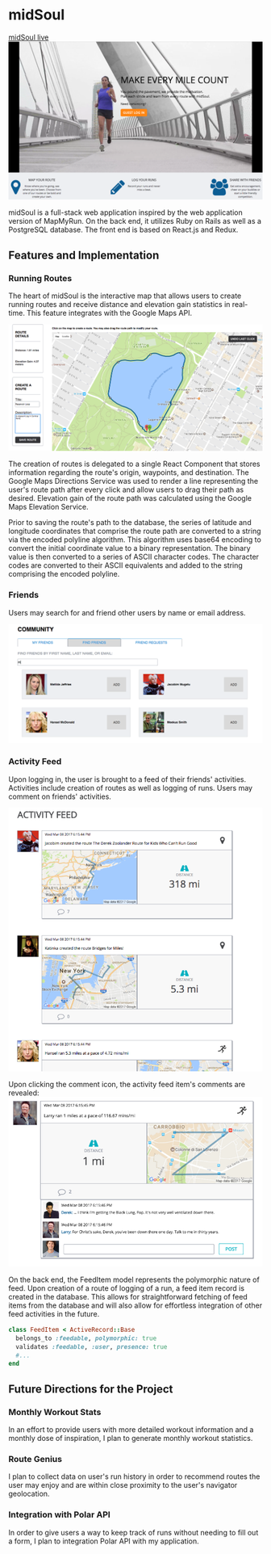 # midSoul
[midSoul live](http://www.midsoul.run/)
![splash_img][splash]

midSoul is a full-stack web application inspired by the web application version of MapMyRun. On the back end, it utilizes Ruby on Rails as well as a PostgreSQL database. The front end is based on React.js and Redux.

## Features and Implementation

### Running Routes
The heart of midSoul is the interactive map that allows users to create running routes and receive distance and elevation gain statistics in real-time. This feature integrates with the Google Maps API.

![route_creation_img][route_creation]

The creation of routes is delegated to a single React Component that stores information regarding the route's origin, waypoints, and destination. The Google Maps Directions Service was used to render a line representing the user's route path after every click and allow users to drag their path as desired. Elevation gain of the route path was calculated using the Google Maps Elevation Service.

Prior to saving the route's path to the database, the series of latitude and longitude coordinates that comprise the route path are converted to a string via the encoded polyline algorithm. This algorithm uses base64 encoding to convert the initial coordinate value to a binary representation. The binary value is then converted to a series of ASCII character codes. The character codes are converted to their ASCII equivalents and added to the string comprising the encoded polyline.

### Friends
Users may search for and friend other users by name or email address.

![friend_search_img][friend_search]

### Activity Feed
Upon logging in, the user is brought to a feed of their friends' activities. Activities include creation of routes as well as logging of runs. Users may comment on friends' activities.

![activity_feed_img][activity_feed]

Upon clicking the comment icon, the activity feed item's comments are revealed:
![comments_img][comments]


On the back end, the FeedItem model represents the polymorphic nature of feed. Upon creation of a route of logging of a run, a feed item record is created in the database. This allows for straightforward fetching of feed items from the database and will also allow for effortless integration of other feed activities in the future.

```ruby
class FeedItem < ActiveRecord::Base
  belongs_to :feedable, polymorphic: true
  validates :feedable, :user, presence: true
  #...
end
```

## Future Directions for the Project

### Monthly Workout Stats
In an effort to provide users with more detailed workout information and a monthly dose of inspiration, I plan to generate monthly workout statistics.

### Route Genius
I plan to collect data on user's run history in order to recommend routes the user may enjoy and are within close proximity to the user's navigator geolocation.

### Integration with Polar API
In order to give users a way to keep track of runs without needing to fill out a form, I plan to integration Polar API with my application.


[splash]: docs/screenshots/splash.png
[route_creation]: docs/screenshots/route_creation.png
[friend_search]: docs/screenshots/friend_search.png
[activity_feed]: docs/screenshots/activity_feed.png
[comments]: docs/screenshots/comments.png
